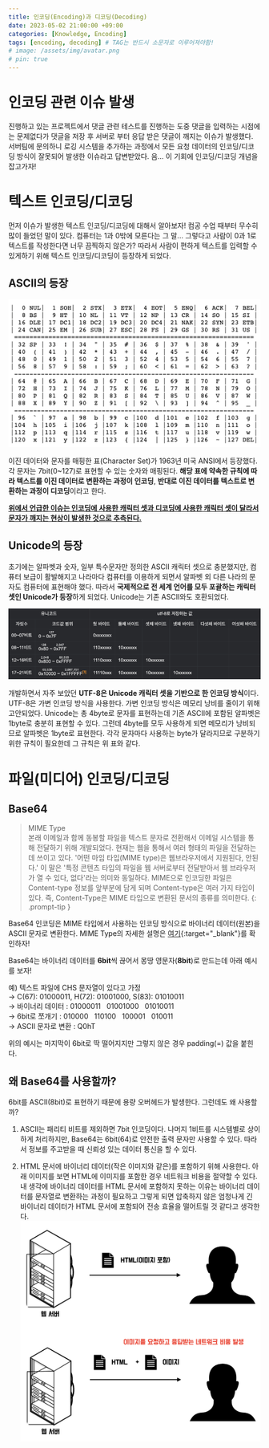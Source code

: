 ```yaml
---
title: 인코딩(Encoding)과 디코딩(Decoding)
date: 2023-05-02 21:00:00 +09:00
categories: [Knowledge, Encoding]
tags: [encoding, decoding] # TAG는 반드시 소문자로 이루어져야함!
# image: /assets/img/avatar.png
# pin: true
---
```


# 인코딩 관련 이슈 발생

진행하고 있는 프로젝트에서 댓글 관련 테스트를 진행하는 도중 댓글을 입력하는 시점에는 문제없다가 댓글을 저장 후 서버로 부터 응답 받은 댓글이 깨지는 이슈가 발생했다. 서버팀에 문의하니 로깅 시스템을 추가하는 과정에서 모든 요청 데이터의 인코딩/디코딩 방식이 잘못되어 발생한 이슈라고 답변받았다. 음... 이 기회에 인코딩/디코딩 개념을 잡고가자!

# 텍스트 인코딩/디코딩

먼저 이슈가 발생한 텍스트 인코딩/디코딩에 대해서 알아보자! 컴공 수업 때부터 무수히 많이 들었던 말이 있다. 컴퓨터는 1과 0밖에 모른다는 그 말... 그렇다고 사람이 0과 1로 텍스트를 작성한다면 너무 끔찍하지 않은가? 따라서 사람이 편하게 텍스트를 입력할 수 있게하기 위해 텍스트 인코딩/디코딩이 등장하게 되었다.

## ASCII의 등장

![ASCII](/assets/img/capture/encoding-1.png)

이진 데이터와 문자를 매핑한 표(Character Set)가 1963년 미국 ANSI에서 등장했다. 각 문자는 7bit(0~127)로 표현할 수 있는 숫자와 매핑된다. **해당 표에 약속한 규칙에 따라 텍스트를 이진 데이터로 변환하는 과정이 인코딩**, **반대로 이진 데이터를 텍스트로 변환하는 과정이 디코딩**이라고 한다.

**<u>위에서 언급한 이슈는 인코딩에 사용한 캐릭터 셋과 디코딩에 사용한 캐릭터 셋이 달라서 문자가 깨지는 현상이 발생한 것으로 추측된다.</u>**

## Unicode의 등장

초기에는 알파벳과 숫자, 일부 특수문자만 정의한 ASCII 캐릭터 셋으로 충분했지만, 컴퓨터 보급이 활발해지고 나라마다 컴퓨터를 이용하게 되면서 알파벳 외 다른 나라의 문자도 컴퓨터에 표현해야 했다. 따라서 **국제적으로 전 세계 언어를 모두 포괄하는 캐릭터 셋인 Unicode가 등장**하게 되었다. Unicode는 기존 ASCII와도 호환되었다.

![UTF-8](/assets/img/capture/encoding-2.png)

개발하면서 자주 보았던 **UTF-8은 Unicode 캐릭터 셋을 기반으로 한 인코딩 방식**이다. UTF-8은 가변 인코딩 방식을 사용한다. 가변 인코딩 방식은 메모리 낭비를 줄이기 위해 고안되었다. Unicode는 총 4byte로 문자를 표현하는데 기존 ASCII에 포함된 알파벳은 1byte로 충분히 표현할 수 있다. 그런데 4byte를 모두 사용하게 되면 메모리가 낭비되므로 알파벳은 1byte로 표현한다. 각각 문자마다 사용하는 byte가 달라지므로 구분하기 위한 규칙이 필요한데 그 규칙은 위 표와 같다.

# 파일(미디어) 인코딩/디코딩

## Base64

> MIME Type <br />
본래 이메일과 함께 동봉할 파일을 텍스트 문자로 전환해서 이메일 시스템을 통해 전달하기 위해 개발되었다. 현재는 웹을 통해서 여러 형태의 파일을 전달하는 데 쓰이고 있다. '어떤 마임 타입(MIME type)은 웹브라우저에서 지원된다, 안된다.' 이 말은 '특정 콘텐츠 타입의 파일을 웹 서버로부터 전달받아서 웹 브라우저가 열 수 있다, 없다'라는 의미와 동일하다. MIME으로 인코딩한 파일은 Content-type 정보를 앞부분에 담게 되며 Content-type은 여러 가지 타입이 있다. 즉, Content-Type은 MIME 타입으로 변환된 문서의 종류를 의미한다.
{: .prompt-tip }

Base64 인코딩은 MIME 타입에서 사용하는 인코딩 방식으로 바이너리 데이터(원본)을 ASCII 문자로 변환한다. MIME Type의 자세한 설명은 [여기](https://developer.mozilla.org/ko/docs/Web/HTTP/Basics_of_HTTP/MIME_types){:target="_blank"}를 확인하자!

Base64는 바이너리 데이터를 **6bit**씩 끊어서 몽땅 영문자(**8bit**)로 만드는데 아래 예시를 보자!

예) 텍스트 파일에 CHS 문자열이 있다고 가정 <br />
→ C(67): 01000011, H(72): 01001000, S(83): 01010011 <br />
→ 바이너리 데이터 : 01000011 &nbsp; 01001000 &nbsp; 01010011 <br />
→ 6bit로 쪼개기 : 010000 &nbsp; 110100 &nbsp; 100001 &nbsp; 010011 <br />
→ ASCII 문자로 변환 : Q0hT

위의 예시는 마지막이 6bit로 딱 떨어지지만 그렇지 않은 경우 padding(=) 값을 붙힌다.

## 왜 Base64를 사용할까?

6bit를 ASCII(8bit)로 표현하기 때문에 용량 오버헤드가 발생한다. 그런데도 왜 사용할까?

1. ASCII는 패리티 비트를 제외하면 7bit 인코딩이다. 나머지 1비트를 시스템별로 상이하게 처리하지만, Base64는 6bit(64)로 안전한 출력 문자만 사용할 수 있다. 따라서 정보를 주고받을 때 신뢰성 있는 데이터 통신을 할 수 있다.


2. HTML 문서에 바이너리 데이터(작은 이미지와 같은)를 포함하기 위해 사용한다. 아래 이미지를 보면 HTML에 이미지를 포함한 경우 네트워크 비용을 절약할 수 있다. 내 생각에 바이너리 데이터를 HTML 문서에 포함하지 못하는 이유는 바이너리 데이터를 문자열로 변환하는 과정이 필요하고 그렇게 되면 압축하지 않은 엄청나게 긴 바이너리 데이터가 HTML 문서에 포함되어 전송 효율을 떨어트릴 것 같다고 생각한다.  ![](/assets/img/capture/encoding-3.png)




